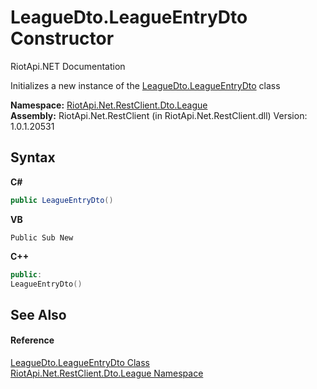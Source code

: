 # LeagueDto.LeagueEntryDto Constructor 
RiotApi.NET Documentation 

Initializes a new instance of the <a href="f37e6c72-c0e1-0ca4-48d6-78c248994879">LeagueDto.LeagueEntryDto</a> class

**Namespace:**&nbsp;<a href="8350cde7-204c-fa93-8c4c-74d78064ba03">RiotApi.Net.RestClient.Dto.League</a><br />**Assembly:**&nbsp;RiotApi.Net.RestClient (in RiotApi.Net.RestClient.dll) Version: 1.0.1.20531

## Syntax

**C#**<br />
``` C#
public LeagueEntryDto()
```

**VB**<br />
``` VB
Public Sub New
```

**C++**<br />
``` C++
public:
LeagueEntryDto()
```


## See Also


#### Reference
<a href="f37e6c72-c0e1-0ca4-48d6-78c248994879">LeagueDto.LeagueEntryDto Class</a><br /><a href="8350cde7-204c-fa93-8c4c-74d78064ba03">RiotApi.Net.RestClient.Dto.League Namespace</a><br />
